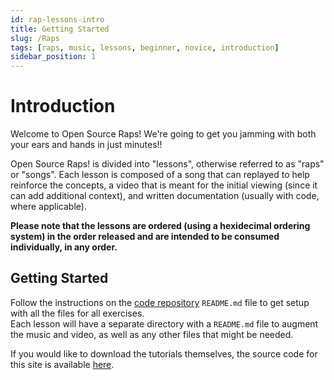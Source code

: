```yaml
---
id: rap-lessons-intro
title: Getting Started
slug: /Raps
tags: [raps, music, lessons, beginner, novice, introduction]
sidebar_position: 1
---
```


# Introduction
Welcome to Open Source Raps!  We're going to get you jamming with both your ears and hands in just minutes!!

Open Source Raps! is divided into "lessons", otherwise referred to as "raps" or "songs".  Each lesson is composed of a song that can replayed to help reinforce the concepts, a video that is meant for the initial viewing (since it can add additional context), and written documentation (usually with code, where applicable).

**Please note that the lessons are ordered (using a hexidecimal ordering system) in the order released and are intended to be consumed individually, in any order.**

## Getting Started
Follow the instructions on the [code repository](http://code.opensourceraps.com) `README.md` file to get setup with all the files for all exercises.  
Each lesson will have a separate directory with a `README.md` file to augment the music and video, as well as any other files that might be needed. 

If you would like to download the tutorials themselves, the source code for this site is available [here](http://github.com/open-source-raps/open-source-raps.github.io).